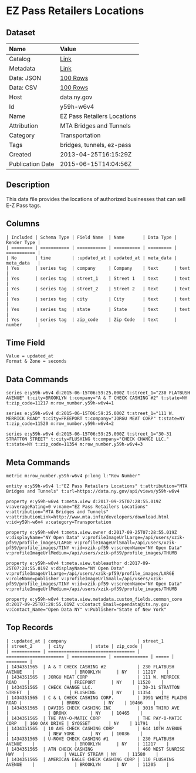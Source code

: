 # EZ Pass Retailers Locations

## Dataset

| Name | Value |
| :--- | :---- |
| Catalog | [Link](https://catalog.data.gov/dataset/ez-pass-retailers-locations) |
| Metadata | [Link](https://data.ny.gov/api/views/y59h-w6v4) |
| Data: JSON | [100 Rows](https://data.ny.gov/api/views/y59h-w6v4/rows.json?max_rows=100) |
| Data: CSV | [100 Rows](https://data.ny.gov/api/views/y59h-w6v4/rows.csv?max_rows=100) |
| Host | data.ny.gov |
| Id | y59h-w6v4 |
| Name | EZ Pass Retailers Locations |
| Attribution | MTA Bridges and Tunnels |
| Category | Transportation |
| Tags | bridges, tunnels, ez-pass |
| Created | 2013-04-25T16:15:29Z |
| Publication Date | 2015-06-15T14:04:56Z |

## Description

This data file provides the locations of authorized businesses that can sell E-Z Pass tags.

## Columns

```ls
| Included | Schema Type | Field Name  | Name       | Data Type | Render Type |
| ======== | =========== | =========== | ========== | ========= | =========== |
| No       | time        | :updated_at | updated_at | meta_data | meta_data   |
| Yes      | series tag  | company     | Company    | text      | text        |
| Yes      | series tag  | street_1    | Street 1   | text      | text        |
| Yes      | series tag  | street_2    | Street 2   | text      | text        |
| Yes      | series tag  | city        | City       | text      | text        |
| Yes      | series tag  | state       | State      | text      | text        |
| Yes      | series tag  | zip_code    | Zip Code   | text      | number      |
```

## Time Field

```ls
Value = updated_at
Format & Zone = seconds
```

## Data Commands

```ls
series e:y59h-w6v4 d:2015-06-15T06:59:25.000Z t:street_1="230 FLATBUSH AVENUE" t:city=BROOKLYN t:company="A & T CHECK CASHING #2" t:state=NY t:zip_code=11217 m:row_number.y59h-w6v4=1

series e:y59h-w6v4 d:2015-06-15T06:59:25.000Z t:street_1="111 W. MERRICK ROAD" t:city=FREEPORT t:company="JORGU MEAT CORP" t:state=NY t:zip_code=11520 m:row_number.y59h-w6v4=2

series e:y59h-w6v4 d:2015-06-15T06:59:25.000Z t:street_1="30-31 STRATTON STREET" t:city=FLUSHING t:company="CHECK CHANGE LLC." t:state=NY t:zip_code=11354 m:row_number.y59h-w6v4=3
```

## Meta Commands

```ls
metric m:row_number.y59h-w6v4 p:long l:"Row Number"

entity e:y59h-w6v4 l:"EZ Pass Retailers Locations" t:attribution="MTA Bridges and Tunnels" t:url=https://data.ny.gov/api/views/y59h-w6v4

property e:y59h-w6v4 t:meta.view d:2017-09-25T07:28:55.019Z v:averageRating=0 v:name="EZ Pass Retailers Locations" v:attribution="MTA Bridges and Tunnels" v:attributionLink=http://www.mta.info/developers/download.html v:id=y59h-w6v4 v:category=Transportation

property e:y59h-w6v4 t:meta.view.owner d:2017-09-25T07:28:55.019Z v:displayName="NY Open Data" v:profileImageUrlLarge=/api/users/xzik-pf59/profile_images/LARGE v:profileImageUrlSmall=/api/users/xzik-pf59/profile_images/TINY v:id=xzik-pf59 v:screenName="NY Open Data" v:profileImageUrlMedium=/api/users/xzik-pf59/profile_images/THUMB

property e:y59h-w6v4 t:meta.view.tableauthor d:2017-09-25T07:28:55.019Z v:displayName="NY Open Data" v:profileImageUrlLarge=/api/users/xzik-pf59/profile_images/LARGE v:roleName=publisher v:profileImageUrlSmall=/api/users/xzik-pf59/profile_images/TINY v:id=xzik-pf59 v:screenName="NY Open Data" v:profileImageUrlMedium=/api/users/xzik-pf59/profile_images/THUMB

property e:y59h-w6v4 t:meta.view.metadata.custom_fields.common_core d:2017-09-25T07:28:55.019Z v:Contact_Email=opendata@its.ny.gov v:Contact_Name="Open Data NY" v:Publisher="State of New York"
```

## Top Records

```ls
| :updated_at | company                           | street_1               | street_2      | city          | state | zip_code | 
| =========== | ================================= | ====================== | ============= | ============= | ===== | ======== | 
| 1434351565  | A & T CHECK CASHING #2            | 230 FLATBUSH AVENUE    |               | BROOKLYN      | NY    | 11217    | 
| 1434351565  | JORGU MEAT CORP                   | 111 W. MERRICK ROAD    |               | FREEPORT      | NY    | 11520    | 
| 1434351565  | CHECK CHANGE LLC.                 | 30-31 STRATTON STREET  |               | FLUSHING      | NY    | 11354    | 
| 1434351565  | C & L CHECK CASHING CORP.         | 3991 WHITE PLAINS ROAD |               | BRONX         | NY    | 10466    | 
| 1434351565  | DAVIDS CHECK CASHING INC          | 3016 THIRD AVE         |               | BRONX         | NY    | 10465    | 
| 1434351565  | THE PAY-O-MATIC CORP              | THE PAY-O-MATIC CORP   | 160 OAK DRIVE | SYOSSET       | NY    | 11791    | 
| 1434351565  | 10 AVE CHECK CASHING CORP         | 644 1OTH AVENUE        |               | NEW YORK      | NY    | 10036    | 
| 1434351565  | U-ROVE CHECK CASHING #1           | 230 FLATBUSH AVENUE    |               | BROOKLYN      | NY    | 11217    | 
| 1434351565  | ATN CHECK CASHING                 | 460 WEST SUNRISE HWY   |               | VALLEY STREAM | NY    | 11580    | 
| 1434351565  | AMERICAN EAGLE CHECK CASHING CORP | 110 FLUSHING AVENUE    |               | BROOKLYN      | NY    | 11205    | 
```